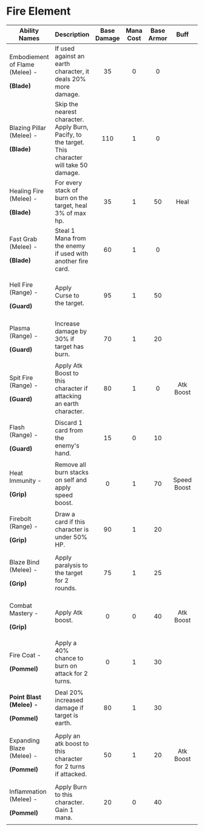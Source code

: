# Fire Element



| **Ability Names**                                                              |          **Description**                                                                            | **Base Damage** | **Mana Cost** | **Base Armor** |   **Buff**  |  **Debuff** |
| ------------------------------------------------------------------------------ | --------------------------------------------------------------------------------------------------- | :-------------: | :-----------: | :------------: | :---------: | :---------: |
| <p>Embodiement of Flame (Melee) - </p><p><strong>(Blade)</strong></p>          | If used against an earth character, it deals 20% more damage.                                       |        35       |       0       |        0       |             |             |
| <p>Blazing Pillar (Melee) - </p><p><strong>(Blade)</strong></p>                | Skip the nearest character. Apply Burn, Pacify, to the target. This character will take 50 damage.  |       110       |       1       |        0       |             | Burn,Pacify |
| <p>Healing Fire (Melee) - </p><p><strong>(Blade)</strong></p>                  | For every stack of burn on the target, heal 3% of max hp.                                           |        35       |       1       |       50       |     Heal    |             |
| <p>Fast Grab (Melee) - </p><p><strong>(Blade)</strong></p>                     | Steal 1 Mana from the enemy if used with another fire card.                                         |        60       |       1       |        0       |             |             |
| <p>Hell Fire (Range) - </p><p><strong>(Guard)</strong></p>                     | Apply Curse to the target.                                                                          |        95       |       1       |       50       |             |    Cursed   |
| <p>Plasma (Range) - </p><p><strong>(Guard)</strong></p>                        | Increase damage by 30% if target has burn.                                                          |        70       |       1       |       20       |             |             |
| <p>Spit Fire (Range) - </p><p><strong>(Guard)</strong></p>                     | Apply Atk Boost to this character if attacking an earth character.                                  |        80       |       1       |        0       |  Atk Boost  |             |
| <p>Flash (Range) - </p><p><strong>(Guard)</strong></p>                         | Discard 1 card from the enemy's hand.                                                               |        15       |       0       |       10       |             |             |
| <p>Heat Immunity - </p><p><strong>(Grip)</strong></p>                          | Remove all burn stacks on self and apply speed boost.                                               |        0        |       1       |       70       | Speed Boost |             |
| <p>Firebolt (Range) - </p><p><strong>(Grip)</strong></p>                       | Draw a card if this character is under 50% HP.                                                      |        90       |       1       |       20       |             |             |
| <p>Blaze Bind (Melee) - </p><p><strong>(Grip)</strong></p>                     | Apply paralysis to the target for 2 rounds.                                                         |        75       |       1       |       25       |             |  Paralysis  |
| <p>Combat Mastery - </p><p><strong>(Grip)</strong></p>                         | Apply Atk boost.                                                                                    |        0        |       0       |       40       |  Atk Boost  |             |
| <p>Fire Coat - </p><p><strong>(Pommel)</strong></p>                            | Apply a 40% chance to burn on attack for 2 turns.                                                   |        0        |       1       |       30       |             |     Burn    |
| <p><strong>Point Blast (Melee) -</strong> </p><p><strong>(Pommel)</strong></p> | Deal 20% increased damage if target is earth.                                                       |        80       |       1       |       30       |             |             |
| <p>Expanding Blaze (Melee) - </p><p><strong>(Pommel)</strong></p>              | Apply an atk boost to this character for 2 turns if attacked.                                       |        50       |       1       |       20       |  Atk Boost  |             |
| <p>Inflammation (Melee) - </p><p><strong>(Pommel)</strong></p>                 | Apply Burn to this character. Gain 1 mana.                                                          |        20       |       0       |       40       |             |     Burn    |

